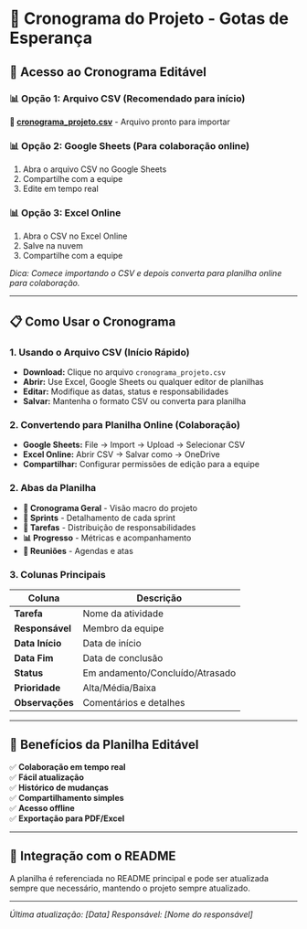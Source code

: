 # 📅 Cronograma do Projeto - Gotas de Esperança

## 🔗 Acesso ao Cronograma Editável

### 📊 Opção 1: Arquivo CSV (Recomendado para início)
**📁 [cronograma_projeto.csv](cronograma_projeto.csv)** - Arquivo pronto para importar

### 📊 Opção 2: Google Sheets (Para colaboração online)
1. Abra o arquivo CSV no Google Sheets
2. Compartilhe com a equipe
3. Edite em tempo real

### 📊 Opção 3: Excel Online
1. Abra o CSV no Excel Online
2. Salve na nuvem
3. Compartilhe com a equipe

*Dica: Comece importando o CSV e depois converta para planilha online para colaboração.*

---

## 📋 Como Usar o Cronograma

### 1. **Usando o Arquivo CSV (Início Rápido)**
- **Download:** Clique no arquivo `cronograma_projeto.csv`
- **Abrir:** Use Excel, Google Sheets ou qualquer editor de planilhas
- **Editar:** Modifique as datas, status e responsabilidades
- **Salvar:** Mantenha o formato CSV ou converta para planilha

### 2. **Convertendo para Planilha Online (Colaboração)**
- **Google Sheets:** File → Import → Upload → Selecionar CSV
- **Excel Online:** Abrir CSV → Salvar como → OneDrive
- **Compartilhar:** Configurar permissões de edição para a equipe

### 2. **Abas da Planilha**
- **📅 Cronograma Geral** - Visão macro do projeto
- **🚀 Sprints** - Detalhamento de cada sprint
- **👥 Tarefas** - Distribuição de responsabilidades
- **📊 Progresso** - Métricas e acompanhamento
- **📝 Reuniões** - Agendas e atas

### 3. **Colunas Principais**
| Coluna | Descrição |
|--------|-----------|
| **Tarefa** | Nome da atividade |
| **Responsável** | Membro da equipe |
| **Data Início** | Data de início |
| **Data Fim** | Data de conclusão |
| **Status** | Em andamento/Concluído/Atrasado |
| **Prioridade** | Alta/Média/Baixa |
| **Observações** | Comentários e detalhes |

---

## 🎯 Benefícios da Planilha Editável

✅ **Colaboração em tempo real**  
✅ **Fácil atualização**  
✅ **Histórico de mudanças**  
✅ **Compartilhamento simples**  
✅ **Acesso offline**  
✅ **Exportação para PDF/Excel**  

---

## 📱 Integração com o README

A planilha é referenciada no README principal e pode ser atualizada sempre que necessário, mantendo o projeto sempre atualizado.

---

*Última atualização: [Data]*
*Responsável: [Nome do responsável]*
